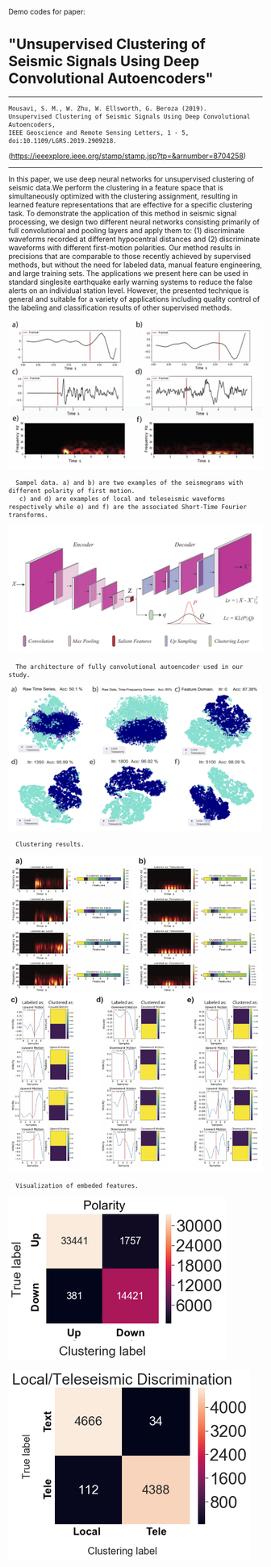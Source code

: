 Demo codes for paper: 
# "Unsupervised Clustering of Seismic Signals Using Deep Convolutional Autoencoders"

--------------------------------------------------------

    Mousavi, S. M., W. Zhu, W. Ellsworth, G. Beroza (2019). 
    Unsupervised Clustering of Seismic Signals Using Deep Convolutional Autoencoders, 
    IEEE Geoscience and Remote Sensing Letters, 1 - 5, doi:10.1109/LGRS.2019.2909218.                            
                             
(https://ieeexplore.ieee.org/stamp/stamp.jsp?tp=&arnumber=8704258)
 
 ------------------------------------------------------

In this paper, we use deep neural networks for unsupervised
clustering of seismic data.We perform the clustering in a
feature space that is simultaneously optimized with the clustering
assignment, resulting in learned feature representations that
are effective for a specific clustering task. To demonstrate the
application of this method in seismic signal processing, we design
two different neural networks consisting primarily of full convolutional
and pooling layers and apply them to: (1) discriminate
waveforms recorded at different hypocentral distances and (2)
discriminate waveforms with different first-motion polarities. Our
method results in precisions that are comparable to those recently
achieved by supervised methods, but without the need for labeled
data, manual feature engineering, and large training sets. The
applications we present here can be used in standard singlesite
earthquake early warning systems to reduce the false alerts
on an individual station level. However, the presented technique
is general and suitable for a variety of applications including
quality control of the labeling and classification results of other
supervised methods.

![network architecture](Fig_2.jpg)

      Sampel data. a) and b) are two examples of the seismograms with different polarity of first motion.
       c) and d) are examples of local and teleseismic waveforms respectively while e) and f) are the associated Short-Time Fourier   transforms. 

![network architecture](Fig_1.jpg)

      The architecture of fully convolutional autoencoder used in our study. 

![clustering results](Fig_3.jpg)

      Clustering results. 

![embeded features](Fig_4.jpg)

      Visualization of embeded features. 

![embeded features](FigSub_3.png)

![embeded features](FigSub_4.png)

